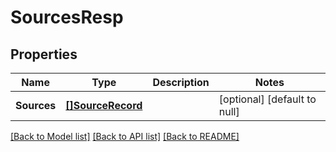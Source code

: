 # SourcesResp

## Properties
Name | Type | Description | Notes
------------ | ------------- | ------------- | -------------
**Sources** | [**[]SourceRecord**](SourceRecord.md) |  | [optional] [default to null]

[[Back to Model list]](../README.md#documentation-for-models) [[Back to API list]](../README.md#documentation-for-api-endpoints) [[Back to README]](../README.md)


